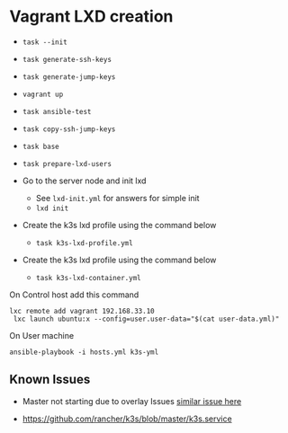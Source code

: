 # Vagrant LXD creation

* `task --init`
* `task generate-ssh-keys`
* `task generate-jump-keys`
* `vagrant up`
* `task ansible-test`
* `task copy-ssh-jump-keys`
* `task base`
* `task prepare-lxd-users`
* Go to the server node and init lxd

    * See `lxd-init.yml` for answers for simple init
    * `lxd init`

* Create the k3s lxd profile using the command below
    * `task k3s-lxd-profile.yml`

* Create the k3s lxd profile using the command below
    * `task k3s-lxd-container.yml`

On Control host add this command

    lxc remote add vagrant 192.168.33.10
     lxc launch ubuntu:x --config=user.user-data="$(cat user-data.yml)"

On User machine

`ansible-playbook -i hosts.yml k3s-yml`


## Known Issues
- Master not starting due to overlay Issues [similar issue here](https://github.com/docker/for-linux/issues/475)

- https://github.com/rancher/k3s/blob/master/k3s.service
